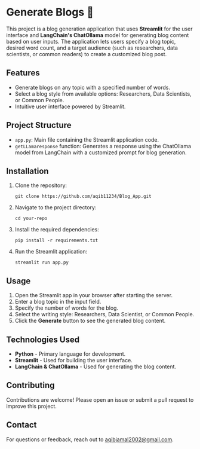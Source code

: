 <!DOCTYPE html>
<html lang="en">
<head>
  <meta charset="UTF-8">
  <meta name="viewport" content="width=device-width, initial-scale=1.0">
  
</head>
<body>

<h1>Generate Blogs 🤖</h1>

<p>This project is a blog generation application that uses <strong>Streamlit</strong> for the user interface and <strong>LangChain's ChatOllama</strong> model for generating blog content based on user inputs. The application lets users specify a blog topic, desired word count, and a target audience (such as researchers, data scientists, or common readers) to create a customized blog post.</p>

<h2>Features</h2>
<ul>
  <li>Generate blogs on any topic with a specified number of words.</li>
  <li>Select a blog style from available options: Researchers, Data Scientists, or Common People.</li>
  <li>Intuitive user interface powered by Streamlit.</li>
</ul>

<h2>Project Structure</h2>
<ul>
  <li><code>app.py</code>: Main file containing the Streamlit application code.</li>
  <li><code>getLLamaresponse</code> function: Generates a response using the ChatOllama model from LangChain with a customized prompt for blog generation.</li>
</ul>

<h2>Installation</h2>
<ol>
  <li>Clone the repository:
    <pre><code>git clone https://github.com/aqib11234/Blog_App.git</code></pre>
  </li>
  <li>Navigate to the project directory:
    <pre><code>cd your-repo</code></pre>
  </li>
  <li>Install the required dependencies:
    <pre><code>pip install -r requirements.txt</code></pre>
  </li>
  <li>Run the Streamlit application:
    <pre><code>streamlit run app.py</code></pre>
  </li>
</ol>

<h2>Usage</h2>
<ol>
  <li>Open the Streamlit app in your browser after starting the server.</li>
  <li>Enter a blog topic in the input field.</li>
  <li>Specify the number of words for the blog.</li>
  <li>Select the writing style: Researchers, Data Scientist, or Common People.</li>
  <li>Click the <strong>Generate</strong> button to see the generated blog content.</li>
</ol>

<h2>Technologies Used</h2>
<ul>
  <li><strong>Python</strong> - Primary language for development.</li>
  <li><strong>Streamlit</strong> - Used for building the user interface.</li>
  <li><strong>LangChain & ChatOllama</strong> - Used for generating the blog content.</li>
</ul>


<h2>Contributing</h2>
<p>Contributions are welcome! Please open an issue or submit a pull request to improve this project.</p>

<h2>Contact</h2>
<p>For questions or feedback, reach out to <a href="mailto:aqibjamal2002@gmail.com">aqibjamal2002@gmail.com</a>.</p>

</body>
</html>
